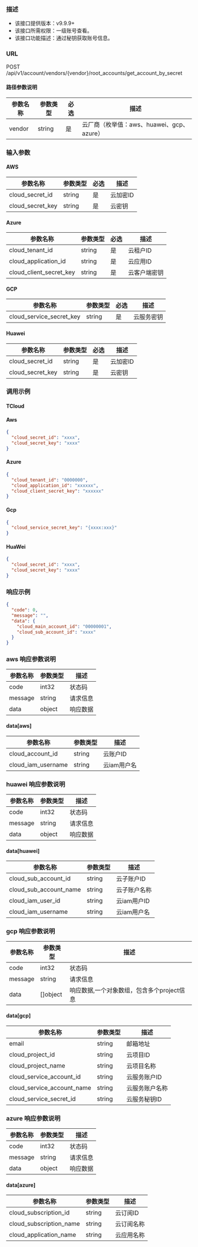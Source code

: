 ### 描述

- 该接口提供版本：v9.9.9+
- 该接口所需权限：一级账号查看。
- 该接口功能描述：通过秘钥获取账号信息。

### URL

POST /api/v1/account/vendors/{vendor}/root_accounts/get_account_by_secret

#### 路径参数说明

| 参数名称   | 参数类型   | 必选 | 描述                            |
|--------|--------|----|-------------------------------|
| vendor | string | 是  | 云厂商（枚举值：aws、huawei、gcp、azure） |

### 输入参数


#### AWS

| 参数名称             | 参数类型   | 必选 | 描述        |
|------------------|--------|----|-----------|
| cloud_secret_id  | string | 是  | 云加密ID     |
| cloud_secret_key | string | 是  | 云密钥       |

#### Azure

| 参数名称                    | 参数类型   | 必选 | 描述        |
|-------------------------|--------|----|-----------|
| cloud_tenant_id         | string | 是  | 云租户ID     |
| cloud_application_id    | string | 是  | 云应用ID     |
| cloud_client_secret_key | string | 是  | 云客户端密钥    |

#### GCP

| 参数名称                     | 参数类型   | 必选 | 描述        |
|--------------------------|--------|----|-----------|
| cloud_service_secret_key | string | 是  | 云服务密钥     |

#### Huawei

| 参数名称             | 参数类型   | 必选 | 描述        |
|------------------|--------|----|-----------|
| cloud_secret_id  | string | 是  | 云加密ID     |
| cloud_secret_key | string | 是  | 云密钥       |

### 调用示例

#### TCloud


#### Aws

```json
{
  "cloud_secret_id": "xxxx",
  "cloud_secret_key": "xxxx"
}
```

#### Azure

```json
{
  "cloud_tenant_id": "0000000",
  "cloud_application_id": "xxxxxx",
  "cloud_client_secret_key": "xxxxxx"
}
```

#### Gcp

```json
{
  "cloud_service_secret_key": "{xxxx:xxx}"
}
```

#### HuaWei

```json
{
  "cloud_secret_id": "xxxx",
  "cloud_secret_key": "xxxx"
}
```

### 响应示例

```json
{
  "code": 0,
  "message": "",
  "data": {
    "cloud_main_account_id": "00000001",
    "cloud_sub_account_id": "xxxx"
  }
}
```



### aws 响应参数说明

| 参数名称    | 参数类型   | 描述   |
|---------|--------|------|
| code    | int32  | 状态码  |
| message | string | 请求信息 |
| data    | object | 响应数据 |

#### data[aws]

| 参数名称               | 参数类型   | 描述      |
|--------------------|--------|---------|
| cloud_account_id   | string | 云账户ID   |
| cloud_iam_username | string | 云iam用户名 |

### huawei 响应参数说明

| 参数名称    | 参数类型   | 描述   |
|---------|--------|------|
| code    | int32  | 状态码  |
| message | string | 请求信息 |
| data    | object | 响应数据 |

#### data[huawei]

| 参数名称                   | 参数类型   | 描述       |
|------------------------|--------|----------|
| cloud_sub_account_id   | string | 云子账户ID   |
| cloud_sub_account_name | string | 云子账户名称   |
| cloud_iam_user_id      | string | 云iam用户ID |
| cloud_iam_username     | string | 云iam用户名  |

### gcp 响应参数说明

| 参数名称    | 参数类型     | 描述                        |
|---------|----------|---------------------------|
| code    | int32    | 状态码                       |
| message | string   | 请求信息                      |
| data    | []object | 响应数据,一个对象数组，包含多个project信息 |

#### data[gcp]

| 参数名称                       | 参数类型   | 描述      |
|----------------------------|--------|---------|
| email                      | string | 邮箱地址    |
| cloud_project_id           | string | 云项目ID   |
| cloud_project_name         | string | 云项目名称   |
| cloud_service_account_id   | string | 云服务账户ID |
| cloud_service_account_name | string | 云服务账户名称 |
| cloud_service_secret_id    | string | 云服务秘钥ID |

### azure 响应参数说明

| 参数名称    | 参数类型   | 描述   |
|---------|--------|------|
| code    | int32  | 状态码  |
| message | string | 请求信息 |
| data    | object | 响应数据 |

#### data[azure]

| 参数名称                    | 参数类型   | 描述    |
|-------------------------|--------|-------|
| cloud_subscription_id   | string | 云订阅ID |
| cloud_subscription_name | string | 云订阅名称 |
| cloud_application_name  | string | 云应用名称 |

